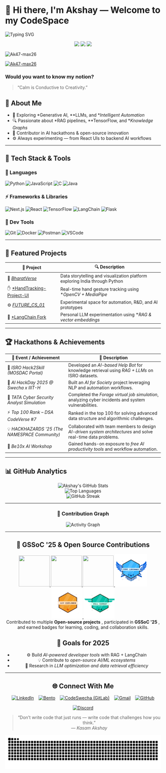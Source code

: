 # 👋 Hi there, I'm Akshay — Welcome to my CodeSpace  
![Typing SVG](https://readme-typing-svg.demolab.com/?lines=Join+me+on+this+journey-as+I+decode;the+future,+one+byte+at+a+time!;Aspiring+SDE+and+driven+IT+undergrad;Crafting+Thirsty-Pots+🌱;Clean+Calm+Code+and+being+Cool!)


<p align="center">
  <img src="https://img.shields.io/badge/Tech Enthusiast-blue?style=for-the-badge&logo=artificial-intelligence"/>
  <img src="https://img.shields.io/badge/Open Source Contributor-61DAFB?style=for-the-badge&logo=react&logoColor=black"/>
  <img src="https://img.shields.io/badge/Git-GitHub-F05033?style=for-the-badge&logo=git"/>
</p>
<p align="left"> <img src="https://komarev.com/ghpvc/?username=Ak47-max26&label=Profile%20views&color=0e75b6&style=flat" alt="Ak47-max26" /> </p>

<p align="left"> <a href="https://github.com/ryo-ma/github-profile-trophy"><img src="https://github-profile-trophy.vercel.app/?username=Ak47-max26" alt="Ak47-max26" /></a> </p>

### Would you want to know my notion?  
> “Calm is Conductive to Creativity.”

## 🚀 About Me

- 🧠 Exploring *Generative AI, **LLMs, and **Intelligent Automation*  
- 🔍 Passionate about *RAG pipelines, **TensorFlow, and **Knowledge Graphs*  
- 💬 Contributor in AI hackathons & open-source innovation  
- ⚙ Always experimenting — from React UIs to backend AI workflows  

---

## 🧩 Tech Stack & Tools

### 💬 Languages
![Python](https://img.shields.io/badge/Python-3776AB?style=for-the-badge&logo=python&logoColor=white)
![JavaScript](https://img.shields.io/badge/JavaScript-F7E018?style=for-the-badge&logo=javascript&logoColor=black)
![C](https://img.shields.io/badge/C-00599C?style=for-the-badge&logo=c&logoColor=white)
![Java](https://img.shields.io/badge/Java-ED8B00?style=for-the-badge&logo=openjdk&logoColor=white)

### ⚡ Frameworks & Libraries
![Next.js](https://img.shields.io/badge/Next.js-000000?style=for-the-badge&logo=nextdotjs&logoColor=white)
![React](https://img.shields.io/badge/React-61DAFB?style=for-the-badge&logo=react&logoColor=black)
![TensorFlow](https://img.shields.io/badge/TensorFlow-FF6F00?style=for-the-badge&logo=tensorflow&logoColor=white)
![LangChain](https://img.shields.io/badge/LangChain-1E90FF?style=for-the-badge&logo=chainlink&logoColor=white)
![Flask](https://img.shields.io/badge/Flask-000000?style=for-the-badge&logo=flask&logoColor=white)

### 🧰 Dev Tools
![Git](https://img.shields.io/badge/Git-F05033?style=for-the-badge&logo=git&logoColor=white)
![Docker](https://img.shields.io/badge/Docker-2496ED?style=for-the-badge&logo=docker&logoColor=white)
![Postman](https://img.shields.io/badge/Postman-FF6C37?style=for-the-badge&logo=postman&logoColor=white)
![VSCode](https://img.shields.io/badge/VSCode-0078D4?style=for-the-badge&logo=visualstudiocode&logoColor=white)

---

## 🌟 Featured Projects

| 🚀 Project | 🔍 Description |
|-------------|----------------|
| 🧠 [*BharatVerse*](https://github.com/Ak47-max26/BharatVerse) | Data storytelling and visualization platform exploring India through Python |
| ✋ [*HandTracking-Project-UI](https://github.com/Ak47-max26/HandTracking-Project-UI) | Real-time hand gesture tracking using **OpenCV + MediaPipe* |
| ⚙ [*FUTURE_CS_01*](https://github.com/Ak47-max26/FUTURE_CS_01) | Experimental space for automation, R&D, and AI prototypes |
| 🧬 [*LangChain Fork](https://github.com/Ak47-max26/langchain) | Personal LLM experimentation using **RAG & vector embeddings* |

---

## 🏆 Hackathons & Achievements

| 🥇 Event / Achievement | 🧠 Description |
|-------------------------|----------------|
| 🚀 *ISRO Hack2Skill (MOSDAC Portal)* | Developed an *AI-based Help Bot* for knowledge retrieval using *RAG + LLMs* on ISRO datasets. |
| 🤖 *AI HackDay 2025 @ Swecha x IIIT-H* | Built an *AI for Society* project leveraging NLP and automation workflows. |
| 🧩 *TATA Cyber Security Analyst Simulation* | Completed the *Forage virtual job simulation*, analyzing cyber incidents and system vulnerabilities. |
| ⚡ *Top 100 Rank – DSA CodeVerse #7* | Ranked in the top 100 for solving advanced data structure and algorithmic challenges. |
| 💡 *HACKHAZARDS '25 (The NAMESPACE Community)* | Collaborated with team members to design *AI-driven system architectures* and solve real-time data problems. |
| 🧠 *Be10x AI Workshop* | Gained hands-on exposure to *free AI productivity tools* and workflow automation. |

---

## 📊 GitHub Analytics

<div align="center">

![Akshay's GitHub Stats](https://github-readme-stats.vercel.app/api?username=Ak47-max26&show_icons=true&theme=react&hide_border=true&bg_color=0D1117)  
![Top Languages](https://github-readme-stats.vercel.app/api/top-langs/?username=Ak47-max26&layout=compact&theme=react&hide_border=true&bg_color=0D1117)  
![GitHub Streak](https://streak-stats.demolab.com?user=Ak47-max26&theme=react&hide_border=true&background=0D1117)

---

### 🧠 Contribution Graph

![Activity Graph](https://github-readme-activity-graph.vercel.app/graph?username=Ak47-max26&theme=react-dark&hide_border=true&bg_color=0D1117&color=00FFFF&line=00FFFF)

---
## 🏅 GSSoC '25 & Open Source Contributions
<div style='display:flex; gap: 10px;' align='center'><a href="https://gssoc.girlscript.tech/leaderboard">
<img src="https://raw.githubusercontent.com/GSSoC24/Postman-Challenge/main/docs/assets/Postman%20White.png" width="100px" height="100px" />
  <img src="https://raw.githubusercontent.com/GSSoC24/Postman-Challenge/main/docs/assets/1.png" width="100px" height="100px" />
  <img src="https://raw.githubusercontent.com/GSSoC24/Postman-Challenge/main/docs/assets/2.png" width="100px" height="100px" />
  <img src="https://raw.githubusercontent.com/GSSoC24/Contributor/refs/heads/main/assets/Code%20Luminary.png" width="105px" height="105px" />
  <img src="https://raw.githubusercontent.com/GSSoC24/Contributor/refs/heads/main/assets/Git%20Explorer.png" width="100px" height="100px" />
  <img src="https://raw.githubusercontent.com/GSSoC24/Contributor/refs/heads/main/assets/Pull%20Expert.png" width="100px" height="100px" /></a>
</div>
  Contributed to multiple <b>Open-source projects</b> , participated in <b>GSSoC '25</b> , and earned badges for learning, coding, and collaboration skills.
</p>


## 🎯 Goals for 2025

- ⚙ Build *AI-powered developer tools* with RAG + LangChain  
- 💡 Contribute to *open-source AI/ML ecosystems*  
- 📘 Research in *LLM optimization and data retrieval efficiency*  
---

## 🌐 Connect With Me
<div style="text-align: center;">

  <div style="display: flex; justify-content: center; gap: 15px; flex-wrap: wrap; margin-top: 10px;">
    <a href="https://www.linkedin.com/in/akshay-kasam-a4ab61293"><img src="https://img.icons8.com/color/48/000000/linkedin.png" alt="LinkedIn" width="48" height="48"/></a>
    <a href="https://bento.me/kasam-akshay"><img src="https://img.icons8.com/color/48/000000/bento.png" alt="Bento" width="48" height="48"/></a>
        <a href="https://code.swecha.org/Ak47-max26"><img src="https://img.icons8.com/color/48/000000/gitlab.png" alt="CodeSwecha (GitLab)" width="48" height="48"/></a>
    <a href="mailto:akshayakkikasam@gmail.com"><img src="https://img.icons8.com/fluent/48/000000/email.png" alt="Gmail" width="48" height="48"/></a>
    <a href="https://github.com/YourGitHubUsername"><img src="https://img.icons8.com/fluent/48/000000/github.png" alt="GitHub" width="48" height="48"/></a>
    <a href="YOUR_DISCORD_SERVER_OR_PROFILE_LINK"><img src="https://img.icons8.com/color/48/000000/discord.png" alt="Discord" width="48" height="48"/></a>
  </div>
</div>

> “Don’t write code that just runs — write code that challenges how you think.”  
> — *Kasam Akshay*
<div>
  <img src="https://raw.githubusercontent.com/premkolte/premkolte/output/snake.svg" alt="Snake animation" />
  
</div>
